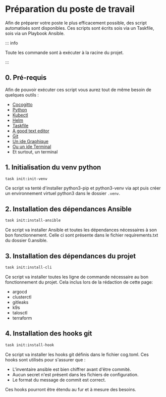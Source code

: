# Préparation du poste de travail

Afin de préparer votre poste le plus efficacement possible, des script automatisés sont disponibles. Ces scripts sont écrits sois via un Taskfile, sois via un Playbook Ansible.

::: info

Toute les commande sont à exécuter à la racine du projet.

:::

## 0. Pré-requis

Afin de pouvoir exécuter ces script vous aurez tout de même besoin de quelques outils :

- [Cocogitto](https://github.com/cocogitto/cocogitto)
- [Python](https://www.python.org/downloads/)
- [Kubectl](https://kubernetes.io/fr/docs/tasks/tools/install-kubectl/)
- [Helm](https://helm.sh/docs/intro/install/)
- [Taskfile](https://taskfile.dev/#/installation)
- [A good text editor](https://code.visualstudio.com/)
- [Git](https://git-scm.com/downloads)
- [Un ide Graphique](https://www.vscode.com)
- [Ou un ide Terminal](https://helix-editor.com/)
- Et surtout, un terminal

## 1. Initialisation du venv python

```bash
task init:init-venv
```

Ce script va tenté d'installer python3-pip et python3-venv via apt puis créer un environnement virtuel python3 dans le dossier `.venv`.

## 2. Installation des dépendances Ansible

```bash
task init:install-ansible
```

Ce script va installer Ansible et toutes les dépendances nécessaires à son bon fonctionnement. Celle ci sont présente dans le fichier requirements.txt du dossier 0.ansible.

## 3. Installation des dépendances du projet

```bash
task init:install-cli
```

Ce script va installer toutes les ligne de commande nécessaire au bon fonctionnement du projet. Cela inclus lors de la rédaction de cette page:

- argocd
- clusterctl
- gitleaks
- k9s
- talosctl
- terraform

## 4. Installation des hooks git

```bash
task init:install-hook
```

Ce script va installer les hooks git définis dans le fichier cog.toml. Ces hooks sont utilisés pour s'assurer que :

- L'inventaire ansible est bien chiffrer avant d'être commité.
- Aucun secret n'est présent dans les fichiers de configuration.
- Le format du message de commit est correct.

Ces hooks pourront être étendu au fur et à mesure des besoins.
